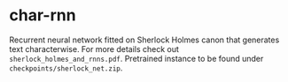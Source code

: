 # char-rnn
Recurrent neural network fitted on Sherlock Holmes canon that generates text characterwise. For more details check out `sherlock_holmes_and_rnns.pdf`. Pretrained instance to be found under `checkpoints/sherlock_net.zip`.
